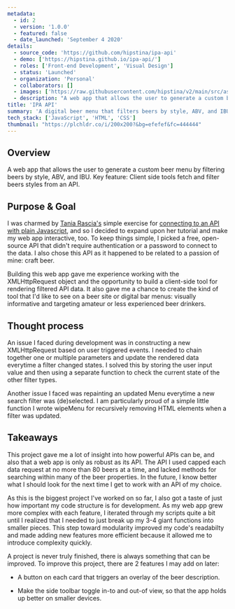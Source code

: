 ```yaml
---
metadata:  
  - id: 2 
  - version: '1.0.0' 
  - featured: false 
  - date_launched: 'September 4 2020' 
details: 
  - source_code: 'https://github.com/hipstina/ipa-api'
  - demo: ['https://hipstina.github.io/ipa-api/']
  - roles: ['Front-end Development', 'Visual Design']
  - status: 'Launched'
  - organization: 'Personal'
  - collaborators: []
  - images: ['https://raw.githubusercontent.com/hipstina/v2/main/src/assets/ipa-api.png']
  - description: "A web app that allows the user to generate a custom beer menu by filtering beers by style, ABV, and IBU. Key feature: Client side tools fetch and filter beers styles from an API."
title: 'IPA API'
summary: 'A digital beer menu that filters beers by style, ABV, and IBU.'
tech_stack: ['JavaScript', 'HTML', 'CSS']
thumbnail: "https://plchldr.co/i/200x200?&bg=efefef&fc=444444"
---
```


## Overview

A web app that allows the user to generate a custom beer menu by filtering beers by style, ABV, and IBU. Key feature: Client side tools fetch and filter beers styles from an API.

## Purpose & Goal

I was charmed by [Tania Rascia's](https://www.taniarascia.com/) simple exercise for [connecting to an API with plain Javascript](https://tania.dev/how-to-connect-to-an-api-with-javascript), and so I decided to expand upon her tutorial and make my web app interactive, too. To keep things simple, I picked a free, open-source API that didn't require authentication or a password to connect to the data. I also chose this API as it happened to be related to a passion of mine: craft beer.

Building this web app gave me experience working with the XMLHttpRequest object and the opportunity to build a client-side tool for rendering filtered API data. It also gave me a chance to create the kind of tool that I'd like to see on a beer site or digital bar menus: visually informative and targeting amateur or less experienced beer drinkers.

## Thought process

An issue I faced during development was in constructing a new XMLHttpRequest based on user triggered events. I needed to chain together one or multiple parameters and update the rendered data everytime a filter changed states. I solved this by storing the user input value and then using a separate function to check the current state of the other filter types.

Another issue I faced was repainting an updated Menu everytime a new search filter was (de)selected. I am particularly proud of a simple little function I wrote wipeMenu for recursively removing HTML elements when a filter was updated.

## Takeaways

This project gave me a lot of insight into how powerful APIs can be, and also that a web app is only as robust as its API. The API I used capped each data request at no more than 80 beers at a time, and lacked methods for searching within many of the beer properties. In the future, I know better what I should look for the next time I get to work with an API of my choice.

As this is the biggest project I've worked on so far, I also got a taste of just how important my code structure is for development. As my web app grew more complex with each feature, I iterated through my scripts quite a bit until I realized that I needed to just break up my 3-4 giant functions into smaller pieces. This step toward modularity improved my code's readabilty and made adding new features more efficient because it allowed me to introduce complexity quickly.

A project is never truly finished, there is always something that can be improved. To improve this project, there are 2 features I may add on later:

  * A button on each card that triggers an overlay of the beer description.
  
  * Make the side toolbar toggle in-to and out-of view, so that the app holds up better on smaller devices.
